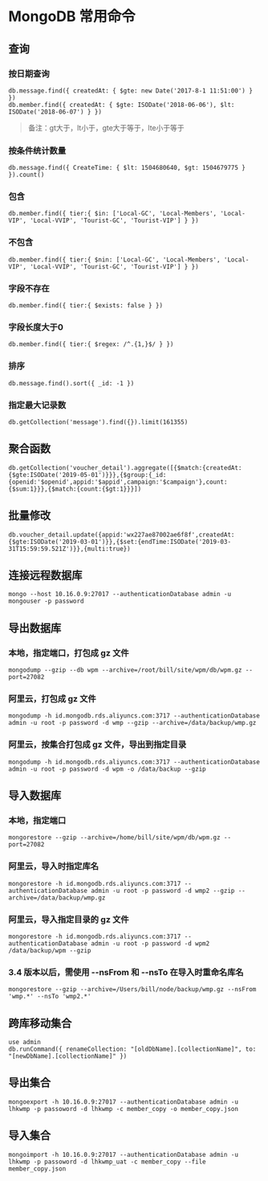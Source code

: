# MongoDB 常用命令

## 查询

### 按日期查询

```
db.message.find({ createdAt: { $gte: new Date('2017-8-1 11:51:00') } })
db.member.find({ createdAt: { $gte: ISODate('2018-06-06'), $lt: ISODate('2018-06-07') } })
```

> 备注：gt大于，lt小于，gte大于等于，lte小于等于

### 按条件统计数量

```
db.message.find({ CreateTime: { $lt: 1504680640, $gt: 1504679775 } }).count()
```

### 包含

```
db.member.find({ tier:{ $in: ['Local-GC', 'Local-Members', 'Local-VIP', 'Local-VVIP', 'Tourist-GC', 'Tourist-VIP'] } })
```

### 不包含

```
db.member.find({ tier:{ $nin: ['Local-GC', 'Local-Members', 'Local-VIP', 'Local-VVIP', 'Tourist-GC', 'Tourist-VIP'] } })
```

### 字段不存在

```
db.member.find({ tier:{ $exists: false } })
```

### 字段长度大于0

```
db.member.find({ tier:{ $regex: /^.{1,}$/ } })
```

### 排序

```
db.message.find().sort({ _id: -1 })
```

### 指定最大记录数

```
db.getCollection('message').find({}).limit(161355)
```

## 聚合函数

```
db.getCollection('voucher_detail').aggregate([{$match:{createdAt:{$gte:ISODate('2019-05-01')}}},{$group:{_id:{openid:'$openid',appid:'$appid',campaign:'$campaign'},count:{$sum:1}}},{$match:{count:{$gt:1}}}])
```

## 批量修改

```
db.voucher_detail.update({appid:'wx227ae87002ae6f8f',createdAt:{$gte:ISODate('2019-03-01')}},{$set:{endTime:ISODate('2019-03-31T15:59:59.521Z')}},{multi:true})
```

## 连接远程数据库

```
mongo --host 10.16.0.9:27017 --authenticationDatabase admin -u mongouser -p password
```

## 导出数据库

### 本地，指定端口，打包成 gz 文件

```
mongodump --gzip --db wpm --archive=/root/bill/site/wpm/db/wpm.gz --port=27082
```

### 阿里云，打包成 gz 文件

```
mongodump -h id.mongodb.rds.aliyuncs.com:3717 --authenticationDatabase admin -u root -p password -d wmp --gzip --archive=/data/backup/wmp.gz
```

### 阿里云，按集合打包成 gz 文件，导出到指定目录

```
mongodump -h id.mongodb.rds.aliyuncs.com:3717 --authenticationDatabase admin -u root -p password -d wpm -o /data/backup --gzip
```

## 导入数据库

### 本地，指定端口

```
mongorestore --gzip --archive=/home/bill/site/wpm/db/wpm.gz --port=27082
```

### 阿里云，导入时指定库名

```
mongorestore -h id.mongodb.rds.aliyuncs.com:3717 --authenticationDatabase admin -u root -p password -d wmp2 --gzip --archive=/data/backup/wmp.gz
```

### 阿里云，导入指定目录的 gz 文件

```
mongorestore -h id.mongodb.rds.aliyuncs.com:3717 --authenticationDatabase admin -u root -p password -d wpm2 /data/backup/wpm --gzip
```

### 3.4 版本以后，需使用 --nsFrom 和 --nsTo 在导入时重命名库名

```
mongorestore --gzip --archive=/Users/bill/node/backup/wmp.gz --nsFrom 'wmp.*' --nsTo 'wmp2.*'
```

## 跨库移动集合

```
use admin
db.runCommand({ renameCollection: "[oldDbName].[collectionName]", to: "[newDbName].[collectionName]" })
```

## 导出集合

```
mongoexport -h 10.16.0.9:27017 --authenticationDatabase admin -u lhkwmp -p passoword -d lhkwmp -c member_copy -o member_copy.json
```

## 导入集合

```
mongoimport -h 10.16.0.9:27017 --authenticationDatabase admin -u lhkwmp -p passoword -d lhkwmp_uat -c member_copy --file member_copy.json
```
